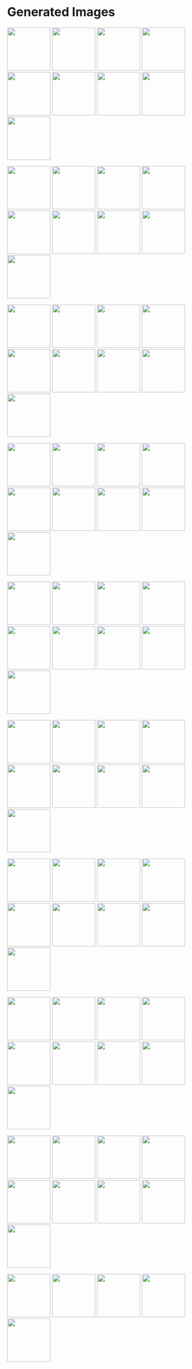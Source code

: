 # Generated Images



<img src="2025_09_24_01.webp" width="100"/> <img src="2025_09_24_02.webp" width="100"/> <img src="2025_09_24_03.webp" width="100"/> <img src="2025_09_24_04.webp" width="100"/> <img src="2025_09_24_05.webp" width="100"/> <img src="2025_09_24_06.webp" width="100"/> <img src="2025_09_24_07.webp" width="100"/> <img src="2025_09_24_08.webp" width="100"/> <img src="2025_09_24_09.webp" width="100"/>

<img src="2025_09_24_10.webp" width="100"/> <img src="2025_09_24_11.webp" width="100"/> <img src="2025_09_24_12.webp" width="100"/> <img src="2025_09_24_13.webp" width="100"/> <img src="2025_09_24_14.webp" width="100"/> <img src="2025_09_24_15.webp" width="100"/> <img src="2025_09_24_16.webp" width="100"/> <img src="2025_09_24_17.webp" width="100"/> <img src="2025_09_24_18.webp" width="100"/>

<img src="2025_09_24_19.webp" width="100"/> <img src="2025_09_24_20.webp" width="100"/> <img src="2025_09_24_21.webp" width="100"/> <img src="2025_09_24_22.webp" width="100"/> <img src="2025_09_24_23.webp" width="100"/> <img src="2025_09_24_24.webp" width="100"/> <img src="2025_09_24_25.webp" width="100"/> <img src="2025_09_24_26.webp" width="100"/> <img src="2025_09_24_27.webp" width="100"/>

<img src="2025_09_24_28.webp" width="100"/> <img src="2025_09_24_29.webp" width="100"/> <img src="2025_09_24_30.webp" width="100"/> <img src="2025_09_24_31.webp" width="100"/> <img src="2025_09_24_32.webp" width="100"/> <img src="2025_09_24_33.webp" width="100"/> <img src="2025_09_24_34.webp" width="100"/> <img src="2025_09_24_35.webp" width="100"/> <img src="2025_09_24_36.webp" width="100"/>

<img src="2025_09_24_37.webp" width="100"/> <img src="2025_09_24_38.webp" width="100"/> <img src="2025_09_24_39.webp" width="100"/> <img src="2025_09_24_40.webp" width="100"/> <img src="2025_09_24_41.webp" width="100"/> <img src="2025_09_24_42.webp" width="100"/> <img src="2025_09_24_43.webp" width="100"/> <img src="2025_09_24_44.webp" width="100"/> <img src="2025_09_24_45.webp" width="100"/>

<img src="2025_09_24_46.webp" width="100"/> <img src="2025_09_24_47.webp" width="100"/> <img src="2025_09_24_48.webp" width="100"/> <img src="2025_09_24_49.webp" width="100"/> <img src="2025_09_24_50.webp" width="100"/> <img src="2025_09_24_51.webp" width="100"/> <img src="2025_09_24_52.webp" width="100"/> <img src="2025_09_24_53.webp" width="100"/> <img src="2025_09_24_54.webp" width="100"/>

<img src="2025_09_24_55.webp" width="100"/> <img src="2025_09_24_56.webp" width="100"/> <img src="2025_09_24_57.webp" width="100"/> <img src="2025_09_24_58.webp" width="100"/> <img src="2025_09_24_59.webp" width="100"/> <img src="2025_09_24_60.webp" width="100"/> <img src="2025_09_24_61.webp" width="100"/> <img src="2025_09_24_62.webp" width="100"/> <img src="2025_09_24_63.webp" width="100"/>

<img src="2025_09_24_64.webp" width="100"/> <img src="2025_09_24_65.webp" width="100"/> <img src="2025_09_24_66.webp" width="100"/> <img src="2025_09_24_67.webp" width="100"/> <img src="2025_09_24_68.webp" width="100"/> <img src="2025_09_24_69.webp" width="100"/> <img src="2025_09_24_70.webp" width="100"/> <img src="2025_09_24_71.webp" width="100"/> <img src="2025_09_24_72.webp" width="100"/>

<img src="2025_09_24_73.webp" width="100"/> <img src="2025_09_24_74.webp" width="100"/> <img src="2025_09_24_75.webp" width="100"/> <img src="2025_09_24_76.webp" width="100"/> <img src="2025_09_24_77.webp" width="100"/> <img src="2025_09_24_78.webp" width="100"/> <img src="2025_09_24_79.webp" width="100"/> <img src="2025_09_24_80.webp" width="100"/> <img src="2025_09_24_81.webp" width="100"/>

<img src="2025_09_24_82.webp" width="100"/> <img src="2025_09_24_83.webp" width="100"/> <img src="2025_09_24_84.webp" width="100"/> <img src="2025_09_24_85.webp" width="100"/> <img src="2025_09_24_86.webp" width="100"/>